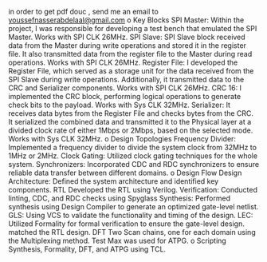 in order to get pdf douc , send me an email to youssefnasserabdelaal@gmail.com
o Key Blocks
SPI Master: Within the project, I was responsible for developing a test bench that emulated the SPI Master. Works with SPI CLK 26MHz.
SPI Slave: SPI Slave block received data from the Master during write operations and stored it in the register file. It also transmitted data from the register file to the Master during read operations. Works with SPI CLK 26MHz.
Register File: I developed the Register File, which served as a storage unit for the data received from the SPI Slave during write operations. Additionally, it transmitted data to the CRC and Serializer components. Works with SPI CLK 26MHz.
CRC 16: I implemented the CRC block, performing logical operations to generate check bits to the payload. Works with Sys CLK 32MHz.
Serializer: It receives data bytes from the Register File and checks bytes from the CRC. It serialized the combined data and transmitted it to the Physical layer at a divided clock rate of either 1Mbps or 2Mbps, based on the selected mode. Works with Sys CLK 32MHz.
o Design Topologies
Frequency Divider: Implemented a frequency divider to divide the system clock from 32MHz to 1MHz or 2MHz.
Clock Gating: Utilized clock gating techniques for the whole system.
Synchronizers: Incorporated CDC and RDC synchronizers to ensure reliable data transfer between different domains.
o Design Flow
Design Architecture: Defined the system architecture and identified key components.
RTL Developed the RTL using Verilog.
Verification: Conducted linting, CDC, and RDC checks using Spyglass
Synthesis: Performed synthesis using Design Compiler to generate an optimized gate-level netlist.
GLS: Using VCS to validate the functionality and timing of the design.
LEC: Utilized Formality for formal verification to ensure the gate-level design. matched the RTL design.
DFT Two Scan chains, one for each domain using the Multiplexing method.
Test Max was used for ATPG.
o Scripting
Synthesis, Formality, DFT, and ATPG using TCL.
